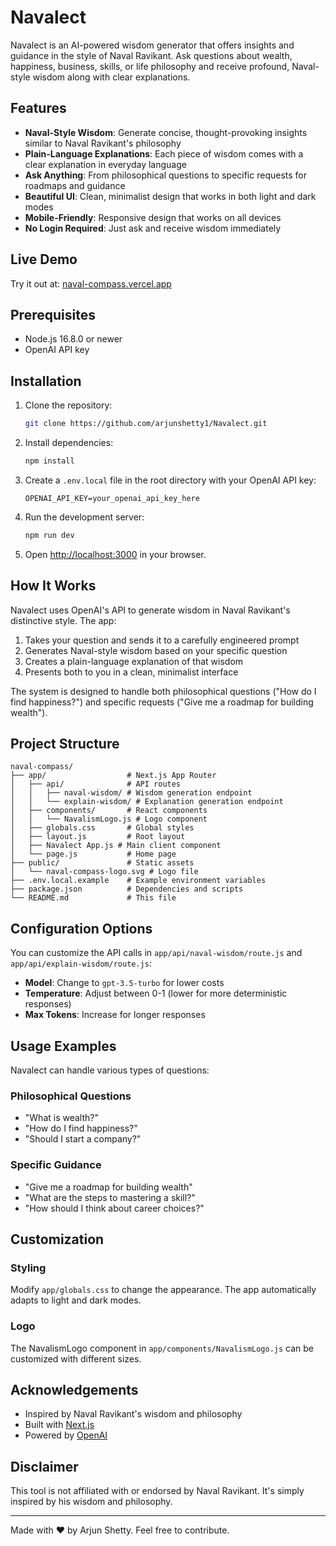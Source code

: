 # Navalect 
Navalect  is an AI-powered wisdom generator that offers insights and guidance in the style of Naval Ravikant. Ask questions about wealth, happiness, business, skills, or life philosophy and receive profound, Naval-style wisdom along with clear explanations.

## Features

- **Naval-Style Wisdom**: Generate concise, thought-provoking insights similar to Naval Ravikant's philosophy
- **Plain-Language Explanations**: Each piece of wisdom comes with a clear explanation in everyday language
- **Ask Anything**: From philosophical questions to specific requests for roadmaps and guidance
- **Beautiful UI**: Clean, minimalist design that works in both light and dark modes
- **Mobile-Friendly**: Responsive design that works on all devices
- **No Login Required**: Just ask and receive wisdom immediately

## Live Demo

Try it out at: [naval-compass.vercel.app](https://naval-compass.vercel.app)

## Prerequisites

- Node.js 16.8.0 or newer
- OpenAI API key

##  Installation

1. Clone the repository:
   ```bash
   git clone https://github.com/arjunshetty1/Navalect.git
   ```

2. Install dependencies:
   ```bash
   npm install
   ```

3. Create a `.env.local` file in the root directory with your OpenAI API key:
   ```
   OPENAI_API_KEY=your_openai_api_key_here
   ```

4. Run the development server:
   ```bash
   npm run dev
   ```

5. Open [http://localhost:3000](http://localhost:3000) in your browser.

## How It Works

Navalect  uses OpenAI's API to generate wisdom in Naval Ravikant's distinctive style. The app:

1. Takes your question and sends it to a carefully engineered prompt
2. Generates Naval-style wisdom based on your specific question
3. Creates a plain-language explanation of that wisdom
4. Presents both to you in a clean, minimalist interface

The system is designed to handle both philosophical questions ("How do I find happiness?") and specific requests ("Give me a roadmap for building wealth").

## Project Structure

```
naval-compass/
├── app/                  # Next.js App Router
│   ├── api/              # API routes
│   │   ├── naval-wisdom/ # Wisdom generation endpoint
│   │   └── explain-wisdom/ # Explanation generation endpoint
│   ├── components/       # React components
│   │   └── NavalismLogo.js # Logo component
│   ├── globals.css       # Global styles
│   ├── layout.js         # Root layout
│   ├── Navalect App.js # Main client component
│   └── page.js           # Home page
├── public/               # Static assets
│   └── naval-compass-logo.svg # Logo file
├── .env.local.example    # Example environment variables
├── package.json          # Dependencies and scripts
└── README.md             # This file
```

##  Configuration Options

You can customize the API calls in `app/api/naval-wisdom/route.js` and `app/api/explain-wisdom/route.js`:

- **Model**: Change to `gpt-3.5-turbo` for lower costs
- **Temperature**: Adjust between 0-1 (lower for more deterministic responses)
- **Max Tokens**: Increase for longer responses

## Usage Examples

Navalect  can handle various types of questions:

### Philosophical Questions
- "What is wealth?"
- "How do I find happiness?"
- "Should I start a company?"

### Specific Guidance
- "Give me a roadmap for building wealth"
- "What are the steps to mastering a skill?"
- "How should I think about career choices?"

## Customization

### Styling
Modify `app/globals.css` to change the appearance. The app automatically adapts to light and dark modes.

### Logo
The NavalismLogo component in `app/components/NavalismLogo.js` can be customized with different sizes.

## Acknowledgements

- Inspired by Naval Ravikant's wisdom and philosophy
- Built with [Next.js](https://nextjs.org/)
- Powered by [OpenAI](https://openai.com/)

## Disclaimer

This tool is not affiliated with or endorsed by Naval Ravikant. It's simply inspired by his wisdom and philosophy.

---

Made with ❤️ by Arjun Shetty. Feel free to contribute.
